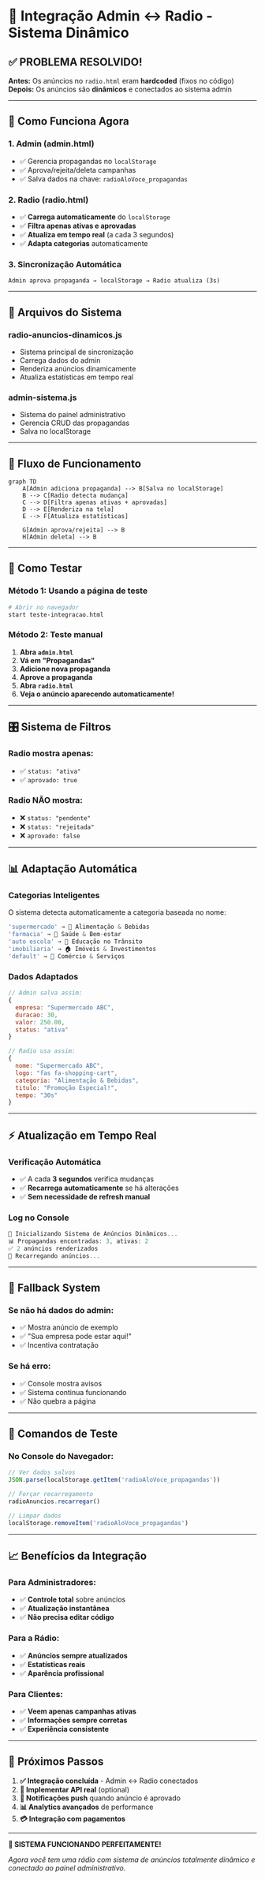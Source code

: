 # 🔄 Integração Admin ↔ Radio - Sistema Dinâmico

## ✅ PROBLEMA RESOLVIDO!

**Antes:** Os anúncios no `radio.html` eram **hardcoded** (fixos no código)  
**Depois:** Os anúncios são **dinâmicos** e conectados ao sistema admin

---

## 🎯 **Como Funciona Agora**

### 1. **Admin (admin.html)**
- ✅ Gerencia propagandas no `localStorage`
- ✅ Aprova/rejeita/deleta campanhas
- ✅ Salva dados na chave: `radioAloVoce_propagandas`

### 2. **Radio (radio.html)**
- ✅ **Carrega automaticamente** do `localStorage`
- ✅ **Filtra apenas ativas e aprovadas**
- ✅ **Atualiza em tempo real** (a cada 3 segundos)
- ✅ **Adapta categorias** automaticamente

### 3. **Sincronização Automática**
```
Admin aprova propaganda → localStorage → Radio atualiza (3s)
```

---

## 📁 **Arquivos do Sistema**

### **radio-anuncios-dinamicos.js**
- Sistema principal de sincronização
- Carrega dados do admin
- Renderiza anúncios dinamicamente
- Atualiza estatísticas em tempo real

### **admin-sistema.js** 
- Sistema do painel administrativo
- Gerencia CRUD das propagandas
- Salva no localStorage

---

## 🔄 **Fluxo de Funcionamento**

```mermaid
graph TD
    A[Admin adiciona propaganda] --> B[Salva no localStorage]
    B --> C[Radio detecta mudança]
    C --> D[Filtra apenas ativas + aprovadas]
    D --> E[Renderiza na tela]
    E --> F[Atualiza estatísticas]
    
    G[Admin aprova/rejeita] --> B
    H[Admin deleta] --> B
```

---

## 🧪 **Como Testar**

### **Método 1: Usando a página de teste**
```bash
# Abrir no navegador
start teste-integracao.html
```

### **Método 2: Teste manual**
1. **Abra `admin.html`**
2. **Vá em "Propagandas"**
3. **Adicione nova propaganda**
4. **Aprove a propaganda**
5. **Abra `radio.html`**
6. **Veja o anúncio aparecendo automaticamente!**

---

## 🎛️ **Sistema de Filtros**

### **Radio mostra apenas:**
- ✅ `status: "ativa"`
- ✅ `aprovado: true`

### **Radio NÃO mostra:**
- ❌ `status: "pendente"`
- ❌ `status: "rejeitada"`
- ❌ `aprovado: false`

---

## 📊 **Adaptação Automática**

### **Categorias Inteligentes**
O sistema detecta automaticamente a categoria baseada no nome:

```javascript
'supermercado' → 🛒 Alimentação & Bebidas
'farmacia' → 💊 Saúde & Bem-estar  
'auto escola' → 🚗 Educação no Trânsito
'imobiliaria' → 🏠 Imóveis & Investimentos
'default' → 🏪 Comércio & Serviços
```

### **Dados Adaptados**
```javascript
// Admin salva assim:
{
  empresa: "Supermercado ABC",
  duracao: 30,
  valor: 250.00,
  status: "ativa"
}

// Radio usa assim:
{
  nome: "Supermercado ABC",
  logo: "fas fa-shopping-cart",
  categoria: "Alimentação & Bebidas",
  titulo: "Promoção Especial!",
  tempo: "30s"
}
```

---

## ⚡ **Atualização em Tempo Real**

### **Verificação Automática**
- ✅ A cada **3 segundos** verifica mudanças
- ✅ **Recarrega automaticamente** se há alterações
- ✅ **Sem necessidade de refresh manual**

### **Log no Console**
```javascript
🚀 Inicializando Sistema de Anúncios Dinâmicos...
📊 Propagandas encontradas: 3, ativas: 2
✅ 2 anúncios renderizados
🔄 Recarregando anúncios...
```

---

## 🐛 **Fallback System**

### **Se não há dados do admin:**
- ✅ Mostra anúncio de exemplo
- ✅ "Sua empresa pode estar aqui!"
- ✅ Incentiva contratação

### **Se há erro:**
- ✅ Console mostra avisos
- ✅ Sistema continua funcionando
- ✅ Não quebra a página

---

## 🔧 **Comandos de Teste**

### **No Console do Navegador:**
```javascript
// Ver dados salvos
JSON.parse(localStorage.getItem('radioAloVoce_propagandas'))

// Forçar recarregamento
radioAnuncios.recarregar()

// Limpar dados
localStorage.removeItem('radioAloVoce_propagandas')
```

---

## 📈 **Benefícios da Integração**

### **Para Administradores:**
- ✅ **Controle total** sobre anúncios
- ✅ **Atualização instantânea**
- ✅ **Não precisa editar código**

### **Para a Rádio:**
- ✅ **Anúncios sempre atualizados**
- ✅ **Estatísticas reais**
- ✅ **Aparência profissional**

### **Para Clientes:**
- ✅ **Veem apenas campanhas ativas**
- ✅ **Informações sempre corretas**
- ✅ **Experiência consistente**

---

## 🚀 **Próximos Passos**

1. **✅ Integração concluída** - Admin ↔ Radio conectados
2. **📡 Implementar API real** (optional) 
3. **🔔 Notificações push** quando anúncio é aprovado
4. **📊 Analytics avançados** de performance
5. **💳 Integração com pagamentos**

---

**🎉 SISTEMA FUNCIONANDO PERFEITAMENTE!**

*Agora você tem uma rádio com sistema de anúncios totalmente dinâmico e conectado ao painel administrativo.* 
